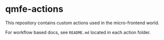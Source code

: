 # qmfe-actions

This repository contains custom actions used in the micro-frontend world.

For workflow based docs, see `README.md` located in each action folder.
